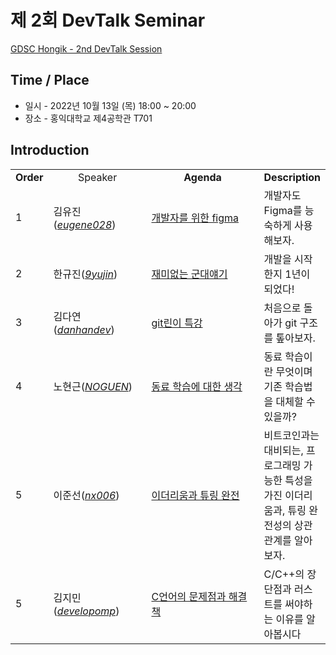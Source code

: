 # 제 2회 DevTalk Seminar

[GDSC Hongik - 2nd DevTalk Session](https://youtu.be/MwxFUSUjvtU)

## Time / Place

- 일시 - 2022년 10월 13일 (목) 18:00 ~ 20:00
- 장소 - 홍익대학교 제4공학관 T701

## Introduction

<table>
    <tr align="center">
        <td><B>Order</B></td>
        <td width = "170"<B>Speaker</B></td>
        <td width = "250"><B>Agenda</B></td>
        <td><B>Description</B></td>
    </tr>
    <tr>
        <td>1</td>
        <td>김유진(<a href="https://github.com/eugene028"><I>eugene028</I></a>)</td>
        <td><a href="https://youtu.be/swzb2n_hH_E">개발자를 위한 figma</td>
        <td>개발자도 Figma를 능숙하게 사용해보자.</td>
    </tr>
    <tr>
        <td>2</td>
        <td>한규진(<a href="https://github.com/9yujin"><I>9yujin</I></a>)</td>
        <td><a href="https://youtu.be/8NBs-3vH4F0">재미없는 군대얘기</td>
        <td>개발을 시작한지 1년이 되었다!</td>
    </tr>
    <tr>
        <td>3</td>
        <td>김다연(<a href="https://github.com/danhandev"><I>danhandev</I></a>)</td>
        <td><a href="https://youtu.be/rUqD9lfzUNc">git린이 특강</td>
        <td>처음으로 돌아가 git 구조를 톺아보자.</td>
    </tr>
    <tr>
        <td>4</td>
        <td>노현근(<a href="https://github.com/NOGUEN"><I>NOGUEN</I></a>)</td>
        <td><a href="https://youtu.be/rd8uUNt3KSk">동료 학습에 대한 생각</td>
        <td>동료 학습이란 무엇이며 기존 학습법을 대체할 수 있을까?</td>
    </tr>
    <tr>
        <td>5</td>
        <td>이준선(<a href="https://github.com/nx006"><I>nx006</I></a>)</td>
        <td><a href="https://youtu.be/cM5S6co65-k">이더리움과 튜링 완전</td>
        <td>비트코인과는 대비되는, 프로그래밍 가능한 특성을 가진 이더리움과, 튜링 완전성의 상관 관계를 알아보자.</td>
    </tr>
    <tr>
        <td>5</td>
        <td>김지민(<a href="https://github.com/developomp"><I>developomp</I></a>)</td>
        <td><a href="https://youtu.be/3rx0rimMFN8">C언어의 문제점과 해결책</td>
        <td>C/C++의 장단점과 러스트를 써야하는 이유를 알아봅시다</td>
    </tr>
</table>

